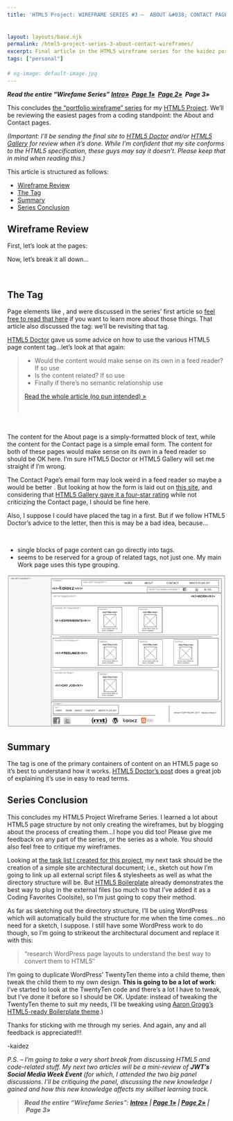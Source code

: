 ```yaml
---
title: 'HTML5 Project: WIREFRAME SERIES #3 –  ABOUT &#038; CONTACT PAGES'


layout: layouts/base.njk
permalink: /html5-project-series-3-about-contact-wireframes/
excerpt: Final article in the HTML5 wireframe series for the kaidez portfolio site
tags: ["personal"]

# og-image: default-image.jpg
---
```


***Read the entire “Wirefame Series”
[Intro»][1]  [Page 1»][2]  [Page 2»][3]  Page 3»***

 [1]: http://kaidez.com/html5-project-update-completed-wireframes/
 [2]: http://kaidez.com/html5-project-series-1-homepage-wireframe/
 [3]: http://kaidez.com/html5-project-series-2-work-subcategory-playlist-wireframes/

This concludes [the “portfolio wireframe” series][1] for my [HTML5 Project][4]. We’ll be reviewing the easiest pages from a coding standpoint: the About and Contact pages.

 [4]: http://kaidez.com/html5-project/

*(Important: I’ll be sending the final site to [HTML5 Doctor][5] and/or [HTML5 Gallery][6] for review when it’s done. While I’m confident that my site conforms to the HTML5 specification, these guys may say it doesn’t. Please keep that in mind when reading this.)*

 [5]: http://html5doctor.com/
 [6]: http://html5gallery.com/

This article is structured as follows:

*   [Wireframe Review][7]
*   [The  Tag][8]
*   [Summary][9]
*   [Series Conclusion][10]

 [7]: #wfReview
 [8]: #article
 [9]: #summary
 [10]: #conclusion

## Wireframe Review

First, let’s look at the pages:

Now, let’s break it all down…

 

## The  Tag

Page elements like ,  and  were discussed in the series’ first article so [feel free to read that here][2] if you want to learn more about those things. That article also discussed the  tag: we’ll be revisiting that tag.

[HTML5 Doctor][5] gave us some advice on how to use the various HTML5 page content tag…let’s look at that again:

> *   Would the content would make sense on its own in a feed reader? If so use
> *   Is the content related? If so use
> *   Finally if there’s no semantic relationship use
>
> [Read the whole article (no pun intended) »][11]
>
>  

 [11]: http://html5doctor.com/the-article-element/

 

The content for the About page is a simply-formatted block of text, while the content for the Contact page is a simple email form. The content for both of these pages would make sense on its own in a feed reader so  should be OK here. I’m sure HTML5 Doctor or HTML5 Gallery will set me straight if I’m wrong.

The Contact Page’s email form may look weird in a feed reader so maybe a  would be better . But looking at how the form is laid out on [this site][12], and considering that [HTML5 Gallery gave it a four-star rating][13] while not criticizing the Contact page, I should be fine here.

 [12]: http://www.re-d.jp/contact/
 [13]: http://html5gallery.com/2011/02/redesign/

Also, I suppose I could have placed the  tag in a  first. But if we follow HTML5 Doctor’s advice to the letter, then this is may be a bad idea, because…

 

*   single blocks of page content can go directly into  tags.
*    seems to be reserved for a group of related  tags, not just one. My main Work page uses this type grouping.

<img src="/img/Work.jpg" alt="Kaidez Old HTML5 Project">

## Summary

The  tag is one of the primary containers of content on an HTML5 page so it’s best to understand how it works. [HTML5 Doctor’s  post][11] does a great job of explaining it’s use in easy to read terms.

## Series Conclusion

This concludes my HTML5 Project Wireframe Series. I learned a lot about HTML5 page structure by not only creating the wireframes, but by blogging about the process of creating them…I hope you did too! Please give me feedback on any part of the series, or the series as a whole. You should also feel free to critique my wireframes.

Looking at [the task list I created for this project][15], my next task should be the creation of a simple site architectural document; i.e., sketch out how I’m going to link up all external script files & stylesheets as well as what the directory structure will be. But [HTML5 Boilerplate][16] already demonstrates the best way to plug in the external files (so much so that I’ve added it as a Coding Favorites Coolsite), so I’m just going to copy their method.

 [15]: http://kaidez.com/html5-project-update-january-21-2011/
 [16]: http://html5boilerplate.com/

As far as sketching out the directory structure, I’ll be using WordPress which will automatically build the structure for me when the time comes…no need for a sketch, I suppose. I still have some WordPress work to do though, so I’m going to strikeout the architectural document and replace it with this:

> “research WordPress page layouts to understand the best way to convert them to HTML5″

I’m going to duplicate WordPress’ TwentyTen theme into a child theme, then tweak the child them to my own design. **This is going to be a lot of work**: I’ve started to look at the TwentyTen code and there’s a lot I have to tweak, but I’ve done it before so I should be OK. Update: instead of tweaking the TwentyTen theme to suit my needs, I’ll be tweaking using [Aaron Grogg’s HTML5-ready Boilerplate theme][17].)

 [17]: http://wordpress.org/extend/themes/boilerplate

Thanks for sticking with me through my series. And again, any and all feedback is appreciated!!!

-kaidez

*P.S. – I’m going to take a very short break from discussing HTML5 and code-related stuff. My next two articles will be a mini-review of **JWT’s Social Media Week Event** (for which, I attended the two big panel discussions. I’ll be critiquing the panel, discussing the new knowledge I gained and how this new knowledge affects my skillset learning track.*

> ***Read the entire “Wirefame Series”: [Intro»][1] | [Page 1»][2] | [Page 2»][3] | Page 3»***